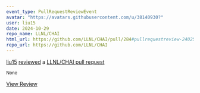 ```yaml
---
event_type: PullRequestReviewEvent
avatar: "https://avatars.githubusercontent.com/u/38140930?"
user: liu15
date: 2024-10-29
repo_name: LLNL/CHAI
html_url: https://github.com/LLNL/CHAI/pull/284#pullrequestreview-2402584639
repo_url: https://github.com/LLNL/CHAI
---
```


<a href='https://github.com/liu15' target='_blank'>liu15</a> <a href='https://github.com/LLNL/CHAI/pull/284#pullrequestreview-2402584639' target='_blank'>reviewed</a> a <a href='https://github.com/LLNL/CHAI/pull/284' target='_blank'>LLNL/CHAI pull request</a>

<small>None</small>

<a href='https://github.com/LLNL/CHAI/pull/284#pullrequestreview-2402584639' target='_blank'>View Review</a>